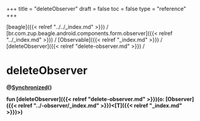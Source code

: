 +++
title = "deleteObserver"
draft = false
toc = false
type = "reference"
+++

[beagle]({{< relref "../../_index.md" >}}) / [br.com.zup.beagle.android.components.form.observer]({{< relref "../_index.md" >}}) / [Observable]({{< relref "_index.md" >}}) / [deleteObserver]({{< relref "delete-observer.md" >}}) / 



# deleteObserver  
  
<b><b>@[Synchronized](https://kotlinlang.org/api/latest/jvm/stdlib/kotlin.jvm/-synchronized/index.html)()  
  
fun [deleteObserver]({{< relref "delete-observer.md" >}})(o: [Observer]({{< relref "../-observer/_index.md" >}})<[T]({{< relref "_index.md" >}})>)</b></b>  



